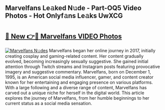 ## Marvelfans Le𝚊ked N𝚞de - Part-OQ5 Video Photos - Hot Onlyf𝚊ns Le𝚊ks UwXCG

# <h2><a href="http://ab40307.deff.icu/?id=Marvelfans">🔗 New 👉🔴 Marvelfans VIDEO Photos</a></h2>

[![Marvelfans N𝚞des](https://i.imgur.com/rIISA9y.gif)](http://ab40307.deff.icu/?id=Marvelfans)
Marvelfans began her online journey in 2017, initially creating cosplay and gaming-related content. Her content gradually evolved, becoming increasingly sexually suggestive. She gained initial attention through Twitch streams and Instagram posts featuring provocative imagery and suggestive commentary. Marvelfans, born on December 1, 1995, is an American social media influencer, gamer, and content creator known for her entertaining and engaging presence on various platforms. With a large following and a diverse range of content, Marvelfans has carved out a unique niche for herself in the digital world. This article explores the journey of Marvelfans, from her humble beginnings to her current status as a social media sensation.
